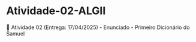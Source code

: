 # Atividade-02-ALGII
🏁 Atividade 02 (Entrega: 17/04/2025) - Enunciado - Primeiro Dicionário do Samuel

